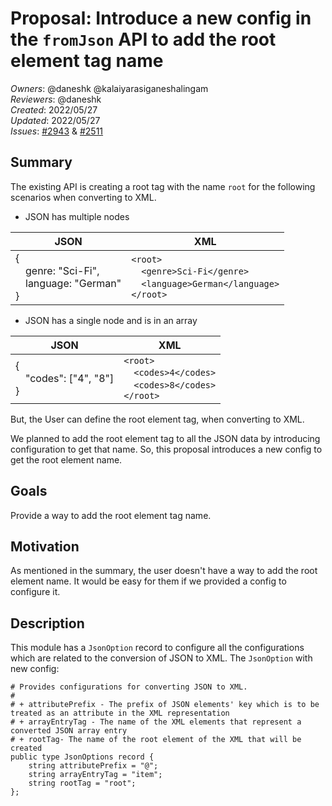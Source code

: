 # Proposal: Introduce a new config in the `fromJson` API to add the root element tag name

_Owners_: @daneshk @kalaiyarasiganeshalingam  
_Reviewers_: @daneshk  
_Created_: 2022/05/27   
_Updated_: 2022/05/27  
_Issues_: [#2943](https://github.com/ballerina-platform/ballerina-standard-library/issues/2943) & [#2511](https://github.com/ballerina-platform/ballerina-standard-library/issues/2511)

## Summary
The existing API is creating a root tag with the name `root` for the following scenarios when converting to XML.

- JSON has multiple nodes

|JSON|XML|
|---|---|
|{<br>&emsp;genre: "Sci-Fi",<br>&emsp;language: "German"<br>}  | `<root>`<br>&emsp;`<genre>Sci-Fi</genre>`<br>&emsp;`<language>German</language>`<br>`</root>` |

- JSON has a single node and is in an array

|JSON|XML|
|---|---|
|{<br>&emsp;"codes": ["4", "8"]<br>} | `<root>`<br>&emsp;`<codes>4</codes>`<br>&emsp;`<codes>8</codes>`<br>`</root>` |

But, the User can define the root element tag, when converting to XML.

We planned to add the root element tag to all the JSON data by introducing configuration to get that name. So, this proposal introduces a new config to get the root element name.

## Goals
Provide a way to add the root element tag name.

## Motivation
As mentioned in the summary, the user doesn't have a way to add the root element name. It would be easy for them if we provided a config to configure it.

## Description
This module has a `JsonOption` record to configure all the configurations which are related to the conversion of JSON to XML.  The `JsonOption` with new config:
```ballerina
# Provides configurations for converting JSON to XML.
#
# + attributePrefix - The prefix of JSON elements' key which is to be treated as an attribute in the XML representation
# + arrayEntryTag - The name of the XML elements that represent a converted JSON array entry
# + rootTag- The name of the root element of the XML that will be created
public type JsonOptions record {
    string attributePrefix = "@";
    string arrayEntryTag = "item";
    string rootTag = "root";
};
```
